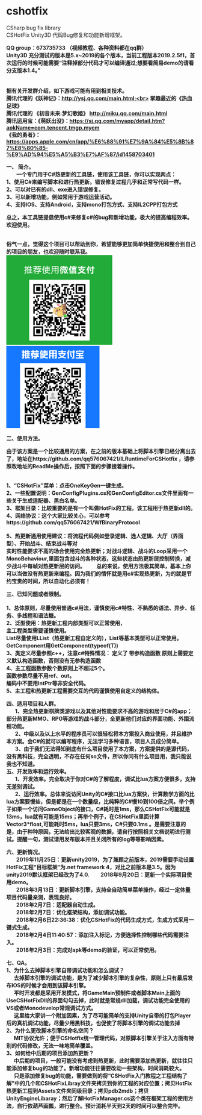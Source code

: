 

<h1><a id="cshotfix_0"></a>cshotfix</h1>
CSharp bug fix library <br>
CSHotFix Unity3D 代码Bug修复和功能新增框架。<br>

<b>QQ group：673735733  （视频教程、各种资料都在qq群）</b><br>
<b>Unity3D 充分测试的版本是5.x~2019的各个版本，当前工程版本2019.2.5f1，首次运行的时候可能需要“注释掉部分代码才可以编译通过;想要看简易demo的请看分支版本1.4。”<b><br><br><br>
<b>据有关开发群介绍，如下游戏可能有用到相关技术。<br>
        腾讯代理的《妖神记》：http://ysj.qq.com/main.html;<br>
        掌趣最近的《热血足球》<br>
        腾讯代理的 《初音未来:梦幻歌姬》 http://miku.qq.com/main.html</br>
        腾讯运用宝：《萌妖出没》：https://sj.qq.com/myapp/detail.htm?apkName=com.tencent.tmgp.mycm </br>
       《我的勇者》：https://apps.apple.com/cn/app/%E6%88%91%E7%9A%84%E5%8B%87%E8%80%85-%E9%AD%94%E5%A5%B3%E7%AF%87/id1458703401</br>
        
 **一、 简介。**<br>
&nbsp; &nbsp; &nbsp; &nbsp; 一个专门用于C#热更新的工具链，使用该工具链，你可以实现两点：<br>
1、<b>使用C#来编写脚本和进行热更新。错误修复过程几乎和正常写代码一样。</b><br>
2、<b>可以对已有的dll、exe进入错误修复。</b><br>
3、<b>可以新增功能，例如常用于游戏运营活动</b>。<br>
4、<b>支持IOS、支持Android，支持mono打包方式、支持IL2CPP打包方式</b><br>

总之，本工具链提倡使用<b>c#来修复c#的bug和新增功能，极大的提高编程效率</b>。欢迎使用。<br><br>

俗气一点，觉得这个项目可以帮助到你，希望能够更加简单快捷使用和整合到自己的项目的朋友，也欢迎随时联系我。<br>
![RUNOOB 图标](tea0.png)
![RUNOOB 图标](tea1.png) <br>

**二、使用方法。**<br>

   由于该方案是一个比较通用的方案，在之前的版本基础上将脚本引擎已经分离出去了，地址在https://github.com/qq576067421/ILRuntimeForCSHotfix ，请参照改地址的ReadMe操作后，按照下面的步骤接着操作。<br><br>
   
   1、“CSHotFix”菜单：点击OneKeyGen一键生成。<br>
   2、一些配置说明：GenConfigPlugins.cs和GenConfigEditor.cs文件里面有一些关于生成适配器、黑白名单。<br>
   3、框架目录：比较重要的是有一个叫做HotFix的工程，该工程用于热更新dll的。<br>
   4、网络协议：这个大家比较关心，可以参考https://github.com/qq576067421/WfBinaryProtocol<br><br>
   5、热更新通用使用建议：将流程代码例如登录逻辑、选人逻辑、大厅（界面型）、开始战斗、结束战斗等对<br>实时性能要求不高的场合使用完全热更新；对战斗逻辑、战斗的Loop采用一个MonoBehaviour,里面包含战斗的各种状态，这些状态由热更新层控制转换，减少战斗中每帧对热更新层的访问。
&nbsp; &nbsp; &nbsp; &nbsp; 总的来说，使用方法极其简单，基本上你可以当做没有热更新来编程。因为我们的情怀就是用c#实现热更新，为的就是节约宝贵的时间，所以自动化必须有！

 
**三、已知问题或者限制。**<br>
        &nbsp; &nbsp; &nbsp; &nbsp; <br>1、总体原则，尽量使用普通c#用法，谨慎使用c#特性、不熟悉的语法、异步、任务、多线程和语法糖。
        &nbsp; &nbsp; &nbsp; &nbsp; <br>2、泛型使用：热更新工程内部类型可以正常使用，
        &nbsp; &nbsp; &nbsp; &nbsp; <br>   主工程类型需要谨慎使用。
        &nbsp; &nbsp; &nbsp; &nbsp; <br>   List尽量使用LList（热更新工程自定义的），List<int>等基本类型可以正常使用。
        &nbsp; &nbsp; &nbsp; &nbsp; <br>   GetComponent<T>用GetComponent(typeof(T))
        &nbsp; &nbsp; &nbsp; &nbsp; <br>3、类定义尽量参照c++，注意c#特殊情况： 定义了 带参构造函数 原则上需要定义默认构造函数，否则没有无参构造函数
        &nbsp; &nbsp; &nbsp; &nbsp; <br>4、主工程函数参数个数原则上不超过5个。
        &nbsp; &nbsp; &nbsp; &nbsp; <br>   函数参数尽量不用ref、out。
        &nbsp; &nbsp; &nbsp; &nbsp; <br>   编码中不要用IntPtr等非安全代码。
        &nbsp; &nbsp; &nbsp; &nbsp; <br>5、主工程和热更新工程需要交互的代码谨慎使用自定义的结构体。

**四、适用项目和人群。**<br>
&nbsp; &nbsp; &nbsp; &nbsp;1、完全热更新棋牌类游戏以及其他对性能要求不高的游戏和居于C#的app；部分热更新MMO、RPG等游戏的战斗部分，全更新他们对应的界面功能、外围流程功能。<br>
&nbsp; &nbsp; &nbsp; &nbsp;2、中级以及以上水平的程序员可以很轻松将本方案投入商业使用，并且维护本方案。会C#的就可以编写程序，无法学习多种语言，项目人员成分简单。<br>
&nbsp; &nbsp; &nbsp; &nbsp;3、由于我们无法得知到底有什么项目使用了本方案，方案提供的是源代码，没有黑科技，完全透明，不存在任何so文件，所以你问有什么项目用，我只能说我也不知道。<br>
**五、开发效率和运行效率。**<br>
&nbsp; &nbsp; &nbsp; &nbsp;1、开发效率。完全取决于你对C#的了解程度，调试比lua方案方便很多，支持无差别调试。<br>
&nbsp; &nbsp; &nbsp; &nbsp;2、运行效率。总体来说访问Unity的C#接口比lua方案快，计算数学方面的比lua方案要慢些，但是都是在一个数量级，比纯粹的C#慢10到100倍之间。举个例子如果一个访问GameObject的接口，C#耗时是1ms，那么CSHotFix可能就是13ms，lua就有可能是15ms；再举个例子，在CSHotFix里面计算Vector3*float,可能耗时5ms，lua只要3ms，C#只要0.1ms 。是需要注意的是，由于种种原因，无法给出比较客观的数据，请自行按照相关文档说明进行测试。提醒一句，测试请用发布版本并且关闭所有的log等等影响因素。<br>

**六、更新情况。**<br>
&nbsp; &nbsp; &nbsp; &nbsp; 2019年11月25日：更新unity2019，为了兼顾之前版本，2019需要手动设置HotFix工程“目标框架”为.net framework 4，对比之前版本是3.5。因为unity2019默认框架已经改为了4.0.
&nbsp; &nbsp; &nbsp; &nbsp; 2018年9月20日：更新一个实际项目使用demo。<br>
&nbsp; &nbsp; &nbsp; &nbsp; 2018年3月13日：更新脚本引擎，支持全自动简单菜单操作，经过一定体量项目代码量亲测，表现良好。<br>
&nbsp; &nbsp; &nbsp; &nbsp; 2018年2月7日：适配器自动生成。<br>
&nbsp; &nbsp; &nbsp; &nbsp; 2018年2月7日：优化框架结构，添加调试功能。<br>
&nbsp; &nbsp; &nbsp; &nbsp; 2018年2月6日22:36:38：优化CSHotFix的代码生成方式，生成方式采用一键式生成。<br>
&nbsp; &nbsp; &nbsp; &nbsp; 2018年2月4日11:40:57：添加注入标记，方便选择性控制哪些代码需要注入。<br>
&nbsp; &nbsp; &nbsp; &nbsp;  2018年2月3日：完成对apk等demo的验证，可以正常使用。<br>

**七、QA。**<br>
1、为什么去掉脚本引擎自带调试功能和怎么调试？<br>
     &nbsp; &nbsp;&nbsp; &nbsp;去掉脚本引擎的调试功能，是为了减少脚本引擎的复杂性，原则上只有最后发布IOS的时候才会用到该脚本引擎。<br>
     &nbsp; &nbsp;&nbsp; &nbsp;平时开发都是采用开发模式，将GameMain预制件或者脚本Main上面的UseCSHotFixDll的界面勾勾去掉，此时就是常规dll加载，调试功能完全使用的VS或者Monodevelop常规调试方式。<br>
     &nbsp; &nbsp;&nbsp; &nbsp;这里给大家讲一个附加因素，为了尽可能简单的支持Unity自带的打包Player后的真机调试功能，尽量少用黑科技，也促使了将脚本引擎的调试功能去掉<br>
2、为什么更改脚本引擎的命名空间？<br>
     &nbsp; &nbsp;&nbsp; &nbsp;MIT协议允许；便于CSHotfix统一管理代码，对原脚本引擎关于注入方面有特别的代码修改，无法一味地简单覆盖。<br>
3、如何给中后期的项目添加热更新？<br>
    &nbsp; &nbsp;&nbsp; &nbsp;中后期的项目，一般可能没有考虑到热更新，此时需要添加热更新，就往往只能添加修复bug的功能了。新增功能往往需要改动一些架构，时间消耗较大。<br>
	&nbsp; &nbsp;&nbsp; &nbsp;只是添加修复bug的功能，需要做到的将“CSHotFix入门教程之工程结构了解”中的几个和CSHotFixLibray文件夹拷贝到你的工程的对应位置；拷贝HotFix热更新工程到Assets文件夹同级目录；拷贝pdb2mdb；拷贝UnityEngineLibaray；然后了解HotFixManager.cs这个类在框架工程的使用方法，自行依葫芦画瓢，进行整合。预计消耗半天到2天的时间可以整合完毕。

